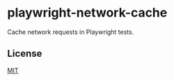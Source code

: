 # playwright-network-cache
Cache network requests in Playwright tests.

## License
[MIT](https://github.com/vitalets/playwright-network-cache/blob/main/LICENSE)